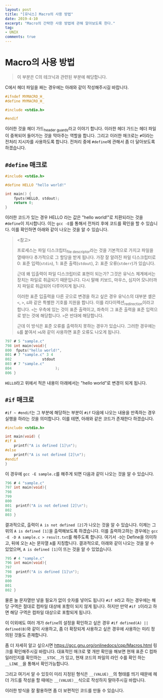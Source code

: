 ```yaml
---
layout: post
title: "[유닉스] Macro의 사용 방법"
date: 2019-4-10
excerpt: "Macro의 간략한 사용 방법에 관해 알아보도록 한다."
tag:
- UNIX
comments: true
---
```

# Macro의 사용 방법

> 이 부분은 C의  테크닉과 관련된 부분에 해당합니다.

C에서 헤더 파일을 짜는 경우에는 아래와 같이 작성해주시길 바랍니다.

```c
#ifndef MYMACRO_H_
#define MYMACRO_H_

#include <stdio.h>

#endif
```

이러한 것을 헤더 가드<sub>header guards</sub>라고 이야기 합니다. 이러한 헤더 가드는 헤더 파일이 중복되어 들어가는 것을 막아주는 역할을 합니다. 그리고 이러한 매크로는 `#`이라는 전처리 지시자를 사용하도록 합니다.  전처리 중에 `#define`에 관해서 좀 더 달아보도록 하겠습니다.

## `#define` 매크로  

```c
#include <stdio.h>

#define HELLO "hello world!"

int main() {
    fputs(HELLO, stdout);
    return 0;
}
```

이러한 코드가 있는 경우 HELLO 라는 값은 "hello world!"로 치환되라는 것을 `#define`이 지시합니다. 이는 `gcc -E`를 통해서 전처리 후에 코드를 확인을 할 수 있습니다. 이를 확인하면 아래와 같이 나오는 것을 알 수 있습니다.

> \<참고\>
>
> 프로세스는 파일 디스크립터<sub>file descriptor</sub>라는 것을 기본적으로 가지고 파일을 열때마다 추가적으로 그 할당을 받게 됩니다.  가장 잘 알려진 파일 디스크립터로 0: 표준 입력(`stdin`), 1: 표준 출력(`stdout`), 2: 표준 오류(`stderr`)가 있습니다.
>
> 근데 왜 입출력이 파일 디스크립터로 표현이 되는가? 그것은 유닉스 체계에서는 장치는 파일로 취급되기 때문입니다. 다시 말해 키보드, 마우스, 심지어 모니터까지 파일로 취급되어 다루어지게 됩니다.
>
> 이러한 표준 입출력을 다른 곳으로 변경을 하고 싶은 경우 유닉스의 대부분 셸은 `<`, `>`, `&`와 같은 특별한 기호를 지원을 합니다. 이를 리다이렉션<sub>redirection</sub>이라고 합니다. `<`는 우측에 있는 것이 표준 출력이고, 좌측이 그 표준 출력을 표준 입력으로 받는 것에 해당합니다. `>`은 반대에 해당합니다.
>
> 근데 이 방식은 표준 오류를 출력하지 못하는 경우가 있습니다. 그러한 경우에는 `&`를 붙여서 `>&`와 같이 사용하면 표준 오류도 나오게 됩니다.

```c
797 # 5 "sample.c"
798 int main(void){
800  fputs("hello world!",
801 # 7 "sample.c" 3 4
802              stdout
803 # 7 "sample.c"
804                    );
806 }
```

`HELLO`라고 위에서 적은 내용이 아래에서는 "hello world"로 변경이 되게 됩니다.

## `#if` 매크로

`#if ~ #endif`는 그 부분에 해당하는 부분이 `#if` 다음에 나오는 내용을 만족하는 경우 실행을 하라는 것을 의미합니다. 이를 테면, 아래와 같은 코드가 존재한다 하겠습니다.

```c
#include <stdio.h>

int main(void) {
#if A
    printf("A is defined [1]\n");
#else
    printf("A is not defined [2]\n");
#endif
}
```

이 경우에 `gcc -E sample.c`를 해주게 되면 다음과 같이 나오는 것을 알 수 있습니다.

```c
796 # 4 "sample.c"
797 int main(void){
798
799
800
801  printf("A is not defined [2]\n");
802
803 }
```

결과적으로, 출력이 `A is not defined [2]`가 나오는 것을 알 수 있습니다. 이제는 그 위의 `A is defined [1]`을 출력해보도록 하겠습니다. 이를 출력하고하는 경우에는 `gcc -E -D A sample.c > result.txt`를 해주도록 합니다. 여기서 `-D`는 Define을 의미하고, 뒤에 오는 `A`는 문자열 `A`를 지칭합니다. 결과적으로, 아래와 같이 나오는 것을 알 수 있었으며, `A is defined [1]`이 뜨는 것을 알 수 있었습니다.

```c
795 # 4 "sample.c"
796 int main(void){
797
798  printf("A is defined [1]\n");
799
800
801
802 }
```

물론 늘 문자열만 넣을 필요가 없이 숫자를 넣어도 됩니다 `#if 0`라고 하는 경우에는 해당 구역은 절대로 컴파일 대상에 포함이 되지 않게 됩니다. 하지만 만약 `#if 1`이라고 하면  해당 구역은 컴파일 대상으로 포함되게 됩니다.

이 이외에도 여러 개가 `define`의 설정을 확인하고 싶은 경우 `#if defined(A) || defined(B)`와 같이 사용하고, 좀 더 확장되게 사용하고 싶은 경우에 사용하는 미리 정의된 것들도 존재합니다.

좀 더 자세히 알고 싶으시면 <https://gcc.gnu.org/onlinedocs/cpp/Macros.html> 링크를 확인해주시길 바랍니다.  대표적인 매크로 몇 개만 확인을 해보면 현재 표준 C 컴파일러인지를 확인하는 `__STDC__`가 있고, 현재 코드의 파일의 라인 수를 확인 하는 `__LINE__`을 통해서 확인가능합니다.

그리고 여기서 알 수 있듯이 미리 지정된 형식은 `__(VALUE)__`의 형태를 띄기 때문에 헤더 가드를 작성을 할 때에는 `__(VALUE)__`식으로 작성하지 말아주시길 바랍니다.

이러한 방식을 잘 활용하면 좀 더 보편적인 코드를 만들 수 있습니다.
